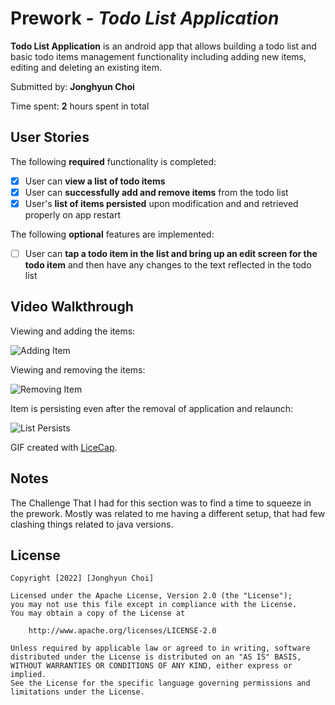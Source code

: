 # Prework - *Todo List Application*

**Todo List Application** is an android app that allows building a todo list and basic todo items management functionality including adding new items, editing and deleting an existing item.

Submitted by: **Jonghyun Choi**

Time spent: **2** hours spent in total

## User Stories

The following **required** functionality is completed:

* [x] User can **view a list of todo items**
* [x] User can **successfully add and remove items** from the todo list
* [x] User's **list of items persisted** upon modification and and retrieved properly on app restart

The following **optional** features are implemented:

* [ ] User can **tap a todo item in the list and bring up an edit screen for the todo item** and then have any changes to the text reflected in the todo list

## Video Walkthrough

Viewing and adding the items:

<img src='additem.gif' title='Adding Item Video' width='' alt='Adding Item' />

Viewing and removing the items:

<img src='removeitem.gif' title='Removing Item Video' width='' alt='Removing Item' />

Item is persisting even after the removal of application and relaunch:

<img src='persistantfile.gif' title='File Persistant' width='' alt='List Persists' />

GIF created with [LiceCap](http://www.cockos.com/licecap/).

## Notes

The Challenge That I had for this section was to find a time to squeeze in the prework.
Mostly was related to me having a different setup, that had few clashing things related to java versions.

## License

    Copyright [2022] [Jonghyun Choi]

    Licensed under the Apache License, Version 2.0 (the "License");
    you may not use this file except in compliance with the License.
    You may obtain a copy of the License at

        http://www.apache.org/licenses/LICENSE-2.0

    Unless required by applicable law or agreed to in writing, software
    distributed under the License is distributed on an "AS IS" BASIS,
    WITHOUT WARRANTIES OR CONDITIONS OF ANY KIND, either express or implied.
    See the License for the specific language governing permissions and
    limitations under the License.
